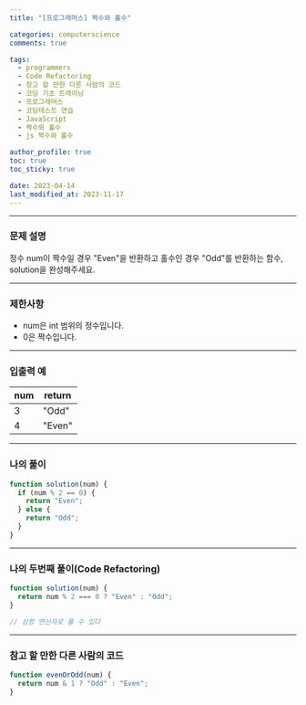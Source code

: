 ```yaml
---
title: "[프로그래머스] 짝수와 홀수"

categories: computerscience
comments: true

tags:
  - programmers
  - Code Refactoring
  - 참고 할 만한 다른 사람의 코드
  - 코딩 기초 트레이닝
  - 프로그래머스
  - 코딩테스트 연습
  - JavaScript
  - 짝수와 홀수
  - js 짝수와 홀수

author_profile: true
toc: true
toc_sticky: true

date: 2023-04-14
last_modified_at: 2023-11-17
---
```


---

### 문제 설명

정수 num이 짝수일 경우 "Even"을 반환하고 홀수인 경우 "Odd"를 반환하는 함수, solution을 완성해주세요.

---

### 제한사항

- num은 int 범위의 정수입니다.
- 0은 짝수입니다.

---

### 입출력 예

| num | return |
| --- | ------ |
| 3   | "Odd"  |
| 4   | "Even" |

---

### 나의 풀이

```jsx
function solution(num) {
  if (num % 2 == 0) {
    return "Even";
  } else {
    return "Odd";
  }
}
```

---

### 나의 두번째 풀이(Code Refactoring)

```jsx
function solution(num) {
  return num % 2 === 0 ? "Even" : "Odd";
}

// 삼항 연산자로 풀 수 있다
```

---

### 참고 할 만한 다른 사람의 코드

```jsx
function evenOrOdd(num) {
  return num & 1 ? "Odd" : "Even";
}
```
